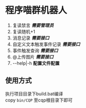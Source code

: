 # 程序喵群机器人
1. 复读禁言 ***需要管理员***
1. 复读随机+1
1. 消息记录 ***需要接口***
1. 自定义文本触发事件记录 ***需要接口***
1. 事件触发查询 ***需要接口***
1. @上传图片 ***需要接口***
1. --help|-h **配置文件配置**

## 使用方式
执行项目目录下build.bat编译  
copy `bin/CQP` 至cqp根目录下即可